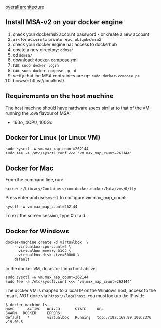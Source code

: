 [overall architecture][arch.diagram]


Install MSA-v2 on your docker engine
------------------------------------

1. check your dockerhub account password - or create a new account
2. ask for access to private repo: `ubiqube/msa2`
3. check your docker engine has access to dockerhub
4. create a new directory: `ddmsa/`
5. cd `ddmsa/`
6. download: [docker-compose.yml][docker-compose]
7. run: `sudo docker login`
8. run: `sudo docker-compose up -d`
9. verify that the MSA contrainers are up: `sudo docker-compose ps`
9. browse: https://localhost/


Requirements on the host machine
--------------------------------

The host machine should have hardware specs similar to that
of the VM running the .ova flavour of MSA:

- 16Go, 4CPU, 100Go


Docker for Linux (or Linux VM)
------------------------------

	sudo sysctl -w vm.max_map_count=262144
	sudo tee -a /etc/sysctl.conf <<< "vm.max_map_count=262144"


Docker for Mac
--------------

From the command line, run:

	screen ~/Library/Containers/com.docker.docker/Data/vms/0/tty
	
Press enter and use`sysctl` to configure vm.max_map_count:

	sysctl -w vm.max_map_count=262144
	
To exit the screen session, type Ctrl a d.

Docker for Windows
------------------

	docker-machine create -d virtualbox  \
		--virtualbox-cpu-count=2 \
		--virtualbox-memory=8192 \
		--virtualbox-disk-size=50000 \
		default


In the docker VM, do as for Linux host above:

	sudo sysctl -w vm.max_map_count=262144
	sudo tee -a /etc/sysctl.conf <<< "vm.max_map_count=262144"


The docker VM is mapped to a local IP on the Windows host,
access to the msa is _NOT_ done via `https://localhost`,
you must lookup the IP with:

```
$ docker-machine ls
NAME      ACTIVE   DRIVER       STATE     URL                         SWARM   DOCKER     ERRORS
default   *        virtualbox   Running   tcp://192.168.99.100:2376           v19.03.5
```



[arch.diagram]: https://www.draw.io/?lightbox=1&highlight=0000ff&edit=_blank&layers=1&nav=1&title=msa-v2%20-%20ddmsa%20overview#R7Vtbd5s4EP41fnQOIK6PjZN0e1un616SfemRQQYSjFghx3Z%2FfcEIc5FMcQPGPmeTh8AwgPTNN6OZERmByXLzlsDI%2B4QdFIwUydmMwM1IUWSgGcmfVLLNJKbEBC7xHaZUCGb%2BT8SEEpOufAfFFUWKcUD9qCq0cRgim1ZkkBC8rqotcFB9awRdxAlmNgx46XffoR6bhWIU8r%2BQ73r5m2Xdyq4sYa7MZhJ70MHrkgjcjsCEYEyzo%2BVmgoIUvByX7L67A1f3AyMopG1uiJeO9NEH4Vt3%2BuHTg%2BL%2FWLvemD3lBQYrNmE2WLrNESB4FToofYg8Atdrz6doFkE7vbpObJ7IPLoM2GUHxt5eNz25h5QiEu4kipRKF34QTHCAye7xYLH7SeQxJfgZla6oN%2BlvegcOaUme%2FSRynAzDpymxVCl9QA5wemLjpW%2BzYzeAccyO2XwRoWhzEEh5b56E1wgvESXbRIXdAICZ3cIoravZ6brgh5wb3StxQ9cZLRkl3f2TC6slB8xwYiOCzSQM5l%2FW%2F83eLqdq%2BG0JydNYFxhRD2hqAf8lOXTpbuKZaE7qkuSdAr2S6M39u0O6r%2BEKRwSk27aICI5hzaXCeJylBPY8aDxFAhXj7d2zbD1ZYL19RHqN%2Bf6dvizwB2P6bfZ9pVvQ89dffgrNd%2FG4Ar0lrkYHsAq9gg9tdyQJJJ1i60BkLoTY6raJ5otusAVSBVpDgKwo3qhdMFYILeCg%2FfruAnGtc1YErIiystRXKFA5YCdwmcAILxBdoFbRVbWW8Kp90dbg0L2dXWCorQOrDB5qTQ7Ym0vMDerAnsEaxi9is0%2Bv5CzBFFIfhywhhsRmVVdS03QTVmWrCqMBOBgNk0cRdIDi9cPUfLz%2F%2FOGfzcLV3t9ZwUu4Hu8rsAIx5CRVHjvFhHrYxSEMbgvpdYFpilKh8xHjiCH5hCjdMvDgiuIqzgmAZPuQ3n%2Bl5aeP7HG7k5tN5Ww7KlcoAgvEeEVs1DBPLdOjkLiINuixhDPFoNGeBAUJU16qlbDIOrtb3xACtyWFCPshjUtPvk8FJZqY9TCmlC19rH5ykI2g4Ml%2BKn9OHY3zvwC50E7n%2BdqUp38%2FBMqVVoUM8KWqLvBExezJE%2FPIcGJP3Pg0c0TTYqePpUuFH6YnuRuW3Nc4yn%2FTp9wj4ieIIfJqn9Z5n25cKTp2as4LgVLL6upROxspu6ugy9HRwaqtxVqtu1XXN8wm%2FX6iw96KAy0sFVoWq0wDMR9KvH8skfugG%2FTPXLNr4raNUJ%2B1p%2Bn4Np7FkfMAvz25c0d%2BFpS2l2%2FiviwsyDeEmConCk2mVF%2FvLK1VcPqDeCCcKJ8tDEGe%2Fl3WGMplm0ZdQn3tB84i2F5efmbyBacoP%2ButUuILeZjg46HOkBxb%2FWApW9UeqaLxNacu6ur3VnPyUKp5e6EcDoLAj2L0ewxhHGXbmwt%2Fk%2BLeTf%2BzhhnPPlFfuQvMosl7srh5HD989%2FS%2FAX2v%2FCDTNpuRp1x75ePW3j8Pu4rFx91GUvW9ksp1Zlj9JPm6%2BDWHcvy6un6KFN%2FiSGkK2knn5MaCRaQvNxZCBvhdjOQ5X6%2F5fknswSg9JAkmMHSDFgDOof3s7nx8uqKBH6LfJT3tcVSrOMqi7q90ynh4brXIldJ9I1M4caVlPDxROOQ8TGpXVhwbDmVD%2FJ5D8ZDTZz2QrgJik22qzk1QlDArOYBRdGFenpeIp%2FBycbgUVY13F4airLRDUe7gGygxiqJgebea%2B2MY%2BWOCYv7Dj7NGFIATrj7izEcfdrWpZt%2FGebW%2Bcrqdfq%2FtdTZVB84gjt9KOaFN1UHTjqOzBbMWg43m6qmur6jdZgtiwglaHv%2B3z6sL%2F2%2FbrWCoGCJscvONrSFM3Ap24fgFTW6h3mBN7qZRl1DXZEEwP6M%2BhKqerg%2FRZMCzhozbAth%2FtDtU90blu7AiDx8UtVrdOzxmfPEBgygtD5Q7TD1EOPwu7%2FPdth9H52TpHmS%2BrbiM4ViRrqT0dUEw9sN8C%2BGiPzuVJUEx3RfUwsgpauBe0hKv8Ev8ee1jN426hPqzP4dht9%2F%2BD0RpwZ6EkNLa8SE6bT%2Fu%2F4kyq1uKf0UFt78A

[docker-compose]: ./docker-compose.yml
